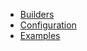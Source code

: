 - [Builders](/builders/README.md)
- [Configuration](./config/README.md)
- [Examples](./examples/README.md)
